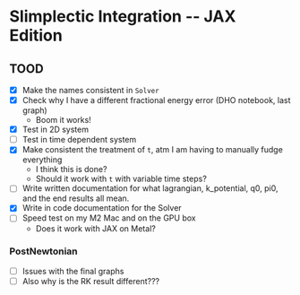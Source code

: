 # Slimplectic Integration -- JAX Edition

## TOOD

- [x] Make the names consistent in `Solver`
- [x] Check why I have a different fractional energy error (DHO notebook, last graph)
  - Boom it works!
- [x] Test in 2D system
- [ ] Test in time dependent system
- [x] Make consistent the treatment of `t`, atm I am having to manually fudge everything
  - I think this is done? 
  - Should it work with `t` with variable time steps?
- [ ] Write written documentation for what lagrangian, k_potential, q0, pi0, and the end results all mean.
- [x] Write in code documentation for the Solver
- [ ] Speed test on my M2 Mac and on the GPU box
  - Does it work with JAX on Metal?

### PostNewtonian

- [ ] Issues with the final graphs
- [ ] Also why is the RK result different???
